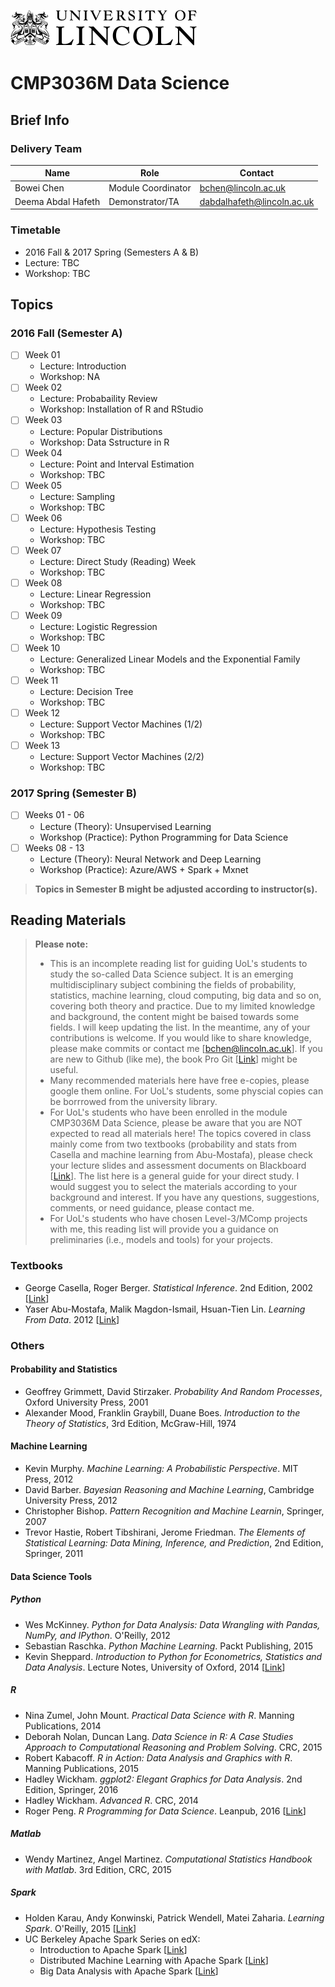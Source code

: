 ![GitHub Logo](figs/uol-logo-dark.png)
# CMP3036M Data Science 

## Brief Info

### Delivery Team 

| Name          | Role                | Contact                                                          | 
| ------------- | ------------------- | ---------------------------------------------------------------- | 
| Bowei Chen          | Module Coordinator     | [bchen@lincoln.ac.uk](mailto:bchen@lincoln.ac.uk)        |
| Deema Abdal Hafeth  | Demonstrator/TA        | [dabdalhafeth@lincoln.ac.uk](dabdalhafeth@lincoln.ac.uk) | 


### Timetable 
* 2016 Fall & 2017 Spring (Semesters A & B)
* Lecture: TBC
* Workshop: TBC


## Topics

### 2016 Fall (Semester A)

- [ ] Week 01
  - Lecture: Introduction
  - Workshop: NA
- [ ] Week 02
  - Lecture: Probabaility Review
  - Workshop: Installation of R and RStudio
- [ ] Week 03
  - Lecture: Popular Distributions
  - Workshop: Data Sstructure in R
- [ ] Week 04
  - Lecture: Point and Interval Estimation
  - Workshop: TBC
- [ ] Week 05
  - Lecture: Sampling
  - Workshop: TBC
- [ ] Week 06
  - Lecture: Hypothesis Testing
  - Workshop: TBC
- [ ] Week 07
  - Lecture: Direct Study (Reading) Week
  - Workshop: TBC
- [ ] Week 08
  - Lecture: Linear Regression
  - Workshop: TBC
- [ ] Week 09
  - Lecture: Logistic Regression
  - Workshop: TBC
- [ ] Week 10
  - Lecture: Generalized Linear Models and the Exponential Family
  - Workshop: TBC
- [ ] Week 11
  - Lecture: Decision Tree
  - Workshop: TBC
- [ ] Week 12
  - Lecture: Support Vector Machines (1/2)
  - Workshop: TBC
- [ ] Week 13
  - Lecture: Support Vector Machines (2/2)
  - Workshop: TBC

### 2017 Spring (Semester B)

- [ ] Weeks 01 - 06
  - Lecture (Theory): Unsupervised Learning
  - Workshop (Practice): Python Programming for Data Science
- [ ] Weeks 08 - 13
  - Lecture (Theory): Neural Network and Deep Learning
  - Workshop (Practice): Azure/AWS + Spark + Mxnet

> **Topics in Semester B might be adjusted according to instructor(s).**

## Reading Materials

> **Please note:**
>- This is an incomplete reading list for guiding UoL's students to study the so-called Data Science subject. It is an emerging multidisciplinary subject combining the fields of probability, statistics, machine learning, cloud computing, big data and so on, covering both theory and practice. Due to my limited knowledge and background, the content might be baised towards some fields. I will keep updating the list. In the meantime, any of your contributions is welcome. If you would like to share knowledge, please make commits or contact me [[bchen@lincoln.ac.uk](bchen@lincoln.ac.uk)]. If you are new to Github (like me), the book Pro Git [[Link](https://git-scm.com/book/en/v2)] might be useful.
>- Many recommended materials here have free e-copies, please google them online. For UoL's students, some physcial copies can be borrrowed from the university library. 
>- For UoL's students who have been enrolled in the module CMP3036M Data Science, please be aware that you are NOT expected to read all materials here! The topics covered in class mainly come from two textbooks (probability and stats from Casella and machine learning from Abu-Mostafa), please check your lecture slides and assessment documents on Blackboard [[Link](https://blackboard.lincoln.ac.uk)]. The list here is a general guide for your direct study. I would suggest you to select the materials according to your background and interest. If you have any questions, suggestions, comments, or need guidance, please contact me. 
>- For UoL's students who have chosen Level-3/MComp projects with me, this reading list will provide you a guidance on preliminaries (i.e., models and tools) for your projects. 


### Textbooks
- George Casella, Roger Berger. *Statistical Inference*. 2nd Edition, 2002 [[Link](http://www.cengage.com/search/productOverview.do?N=16+4294945500&Ntk=P_EPI&Ntt=24775198043600432521413985511605179&Ntx=mode%2Bmatchallpartial)]
- Yaser Abu-Mostafa, Malik Magdon-Ismail, Hsuan-Tien Lin. *Learning From Data*. 2012 [[Link](http://amlbook.com/)]

### Others

#### Probability and Statistics
- Geoffrey Grimmett, David Stirzaker. *Probability And Random Processes*, Oxford University Press, 2001
- Alexander Mood, Franklin Graybill, Duane Boes. *Introduction to the Theory of Statistics*, 3rd Edition, McGraw-Hill, 1974

#### Machine Learning
- Kevin Murphy. *Machine Learning: A Probabilistic Perspective*. MIT Press, 2012
- David Barber. *Bayesian Reasoning and Machine Learning*, Cambridge University Press, 2012
- Christopher Bishop. *Pattern Recognition and Machine Learnin*, Springer, 2007
- Trevor Hastie, Robert Tibshirani, Jerome Friedman. *The Elements of Statistical Learning: Data Mining, Inference, and Prediction*, 2nd Edition, Springer, 2011

#### Data Science Tools

##### Python
- Wes McKinney. *Python for Data Analysis: Data Wrangling with Pandas, NumPy, and IPython*. O'Reilly, 2012
- Sebastian Raschka. *Python Machine Learning*. Packt Publishing, 2015
- Kevin Sheppard. *Introduction to Python for Econometrics, Statistics and Data Analysis*. Lecture Notes, University of Oxford, 2014 [[Link](https://www.kevinsheppard.com)]  
  
##### R
- Nina Zumel, John Mount. *Practical Data Science with R*. Manning Publications, 2014
- Deborah Nolan, Duncan Lang. *Data Science in R: A Case Studies Approach to Computational Reasoning and Problem Solving*. CRC, 2015
- Robert Kabacoff. *R in Action: Data Analysis and Graphics with R*. Manning Publications, 2015
- Hadley Wickham. *ggplot2: Elegant Graphics for Data Analysis*. 2nd Edition, Springer, 2016
- Hadley Wickham. *Advanced R*. CRC, 2014
- Roger Peng. *R Programming for Data Science*. Leanpub, 2016 [[Link](https://leanpub.com/u/rdpeng)]

##### Matlab
- Wendy Martinez, Angel Martinez. *Computational Statistics Handbook with Matlab*. 3rd Edition, CRC, 2015
 
##### Spark
- Holden Karau, Andy Konwinski, Patrick Wendell, Matei Zaharia. *Learning Spark*. O'Reilly, 2015 [[Link](http://shop.oreilly.com/product/0636920028512.do)]
- UC Berkeley Apache Spark Series on edX:
  * Introduction to Apache Spark [[Link](https://www.edx.org/course/introduction-apache-spark-uc-berkeleyx-cs105x)]
  * Distributed Machine Learning with Apache Spark [[Link](https://www.edx.org/course/distributed-machine-learning-apache-uc-berkeleyx-cs120x)]
  * Big Data Analysis with Apache Spark [[Link](https://www.edx.org/course/big-data-analysis-apache-spark-uc-berkeleyx-cs110x)]
